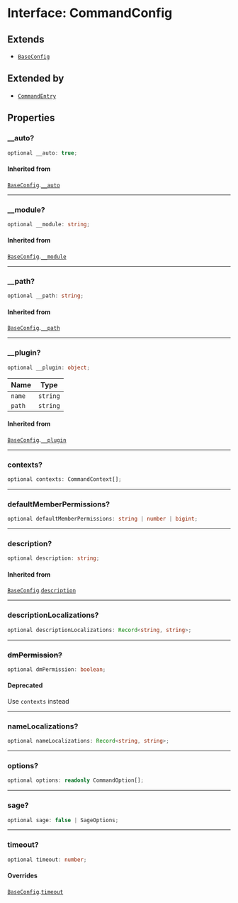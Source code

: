 # Interface: CommandConfig

## Extends

- [`BaseConfig`](Interface.BaseConfig.md)

## Extended by

- [`CommandEntry`](Interface.CommandEntry.md)

## Properties

### \_\_auto?

```ts
optional __auto: true;
```

#### Inherited from

[`BaseConfig`](Interface.BaseConfig.md).[`__auto`](Interface.BaseConfig.md#__auto)

***

### \_\_module?

```ts
optional __module: string;
```

#### Inherited from

[`BaseConfig`](Interface.BaseConfig.md).[`__module`](Interface.BaseConfig.md#__module)

***

### \_\_path?

```ts
optional __path: string;
```

#### Inherited from

[`BaseConfig`](Interface.BaseConfig.md).[`__path`](Interface.BaseConfig.md#__path)

***

### \_\_plugin?

```ts
optional __plugin: object;
```

| Name | Type |
| ------ | ------ |
| `name` | `string` |
| `path` | `string` |

#### Inherited from

[`BaseConfig`](Interface.BaseConfig.md).[`__plugin`](Interface.BaseConfig.md#__plugin)

***

### contexts?

```ts
optional contexts: CommandContext[];
```

***

### defaultMemberPermissions?

```ts
optional defaultMemberPermissions: string | number | bigint;
```

***

### description?

```ts
optional description: string;
```

#### Inherited from

[`BaseConfig`](Interface.BaseConfig.md).[`description`](Interface.BaseConfig.md#description)

***

### descriptionLocalizations?

```ts
optional descriptionLocalizations: Record<string, string>;
```

***

### ~~dmPermission?~~

```ts
optional dmPermission: boolean;
```

#### Deprecated

Use `contexts` instead

***

### nameLocalizations?

```ts
optional nameLocalizations: Record<string, string>;
```

***

### options?

```ts
optional options: readonly CommandOption[];
```

***

### sage?

```ts
optional sage: false | SageOptions;
```

***

### timeout?

```ts
optional timeout: number;
```

#### Overrides

[`BaseConfig`](Interface.BaseConfig.md).[`timeout`](Interface.BaseConfig.md#timeout)
